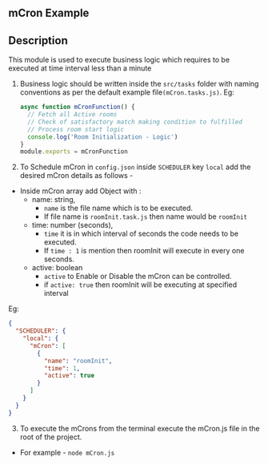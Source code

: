 ## mCron Example

## Description

This module is used to execute business logic which requires to be executed at time interval less than a minute

1. Business logic should be written inside the `src/tasks` folder with naming conventions as per the default example file`(mCron.tasks.js)`.
   Eg:

   ```javascript
   async function mCronFunction() {
     // Fetch all Active rooms
     // Check of satisfactory match making condition to fulfilled
     // Process room start logic
     console.log('Room Initialization - Logic')
   }
   module.exports = mCronFunction
   ```

2) To Schedule mCron in `config.json` inside ```SCHEDULER``` key ```local``` add the desired mCron details as follows -

- Inside mCron array add Object with :
   - name: string,
     - `name` is the file name which is to be executed.
     - If file name is `roomInit.task.js` then name would be `roomInit`
   - time: number (seconds),
     - `time` it is in which interval of seconds the code needs to be executed.
     - If `time : 1` is mention then roomInit will execute in every one seconds.
   - active: boolean
     - `active` to Enable or Disable the mCron can be controlled.
     - if `active: true` then roomInit will be executing at specified interval

Eg:

```json
{
  "SCHEDULER": {
    "local": {
      "mCron": [
        {
          "name": "roomInit",
          "time": 1,
          "active": true
        }
      ]
    }
  }
}
```

3. To execute the mCrons from the terminal execute the mCron.js file in the root of the project.

- For example - `node mCron.js`
